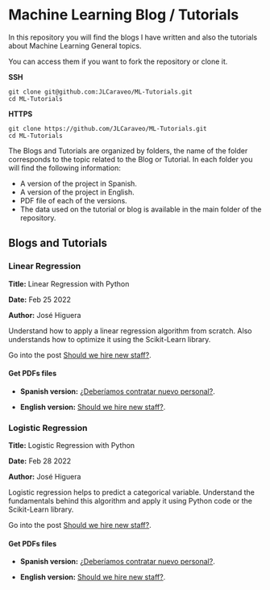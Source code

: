 # Machine Learning Blog / Tutorials

In this repository you will find the blogs I have written and also the tutorials about Machine Learning General topics.

You can access them if you want to fork the repository or clone it.

**SSH**

```
git clone git@github.com:JLCaraveo/ML-Tutorials.git
cd ML-Tutorials
```

**HTTPS**

```
git clone https://github.com/JLCaraveo/ML-Tutorials.git
cd ML-Tutorials
```

The Blogs and Tutorials are organized by folders, the name of the folder corresponds to the topic related to the Blog or Tutorial. In each folder you will find the following information:

* A version of the project in Spanish.
* A version of the project in English.
* PDF file of each of the versions.
* The data used on the tutorial or blog is available in the main folder of the repository.

## Blogs and Tutorials

### Linear Regression

**Title:** Linear Regression with Python

**Date:** Feb 25 2022

**Author:** José Higuera

Understand how to apply a linear regression algorithm from scratch. Also understands how to optimize it using the Scikit-Learn library.

Go into the post [Should we hire new staff?](https://www.jlcaraveo.com/blog/linear-regresion-with-python/).

#### Get PDFs files

* **Spanish version:** [¿Deberíamos contratar nuevo personal?](https://drive.google.com/file/d/1ap1zmtc2Yt61EKIm7VwI90Qx-JZdssTI/view?usp=sharing).

* **English version:** [Should we hire new staff?](https://drive.google.com/file/d/1oWYZ4fMW3SmqitGd6Gp8cBm0fFZXKoFU/view?usp=sharing).


### Logistic Regression

**Title:** Logistic Regression with Python

**Date:** Feb 28 2022

**Author:** José Higuera

Logistic regression helps to predict a categorical variable. Understand the fundamentals behind this algorithm and apply it using Python code or the Scikit-Learn library.

Go into the post [Should we hire new staff?](https://www.jlcaraveo.com/blog/logistic-regression-with-python/).

#### Get PDFs files

* **Spanish version:** [¿Deberíamos contratar nuevo personal?](https://drive.google.com/file/d/1V1d0DxaHpb0cMFLk4OM11qJ1LCCRvqme/view?usp=sharing).

* **English version:** [Should we hire new staff?](https://drive.google.com/file/d/1ZCKamc6wbMkWr_vJyHhQRKKdoqMQ1Vie/view?usp=sharing).